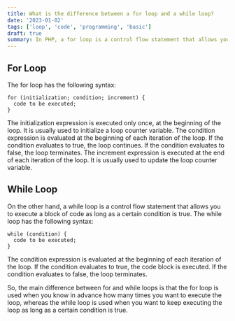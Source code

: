 ```yaml
---
title: What is the difference between a for loop and a while loop?
date: '2023-01-02'
tags: ['loop', 'code', 'programming', 'basic']
draft: true
summary: In PHP, a for loop is a control flow statement that allows you to execute a block of code a certain number of times.
---
```


## For Loop

The for loop has the following syntax:

```
for (initialization; condition; increment) {
  code to be executed;
}
```

The initialization expression is executed only once, at the beginning of the loop. It is usually used to initialize a loop counter variable. The condition expression is evaluated at the beginning of each iteration of the loop. If the condition evaluates to true, the loop continues. If the condition evaluates to false, the loop terminates. The increment expression is executed at the end of each iteration of the loop. It is usually used to update the loop counter variable.

## While Loop

On the other hand, a while loop is a control flow statement that allows you to execute a block of code as long as a certain condition is true. The while loop has the following syntax:

```
while (condition) {
  code to be executed;
}
```

The condition expression is evaluated at the beginning of each iteration of the loop. If the condition evaluates to true, the code block is executed. If the condition evaluates to false, the loop terminates.

So, the main difference between for and while loops is that the for loop is used when you know in advance how many times you want to execute the loop, whereas the while loop is used when you want to keep executing the loop as long as a certain condition is true.

